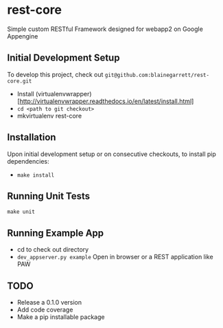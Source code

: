 # rest-core
Simple custom RESTful Framework designed for webapp2 on Google Appengine

Initial Development Setup
-----
To develop this project, check out `git@github.com:blainegarrett/rest-core.git`
* Install (virtualenvwrapper)[http://virtualenvwrapper.readthedocs.io/en/latest/install.html]
* `cd <path to git checkout>`
* mkvirtualenv rest-core

Installation
-----
Upon initial development setup or on consecutive checkouts, to install pip dependencies:
* `make install`

Running Unit Tests
-----
`make unit`

Running Example App
-----
* cd to check out directory
* `dev_appserver.py example`
Open in browser or a REST application like PAW



TODO
-----
* Release a 0.1.0 version
* Add code coverage
* Make a pip installable package
